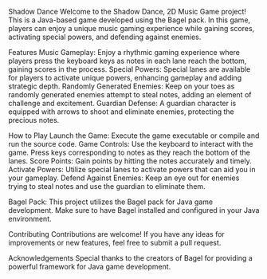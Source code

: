 Shadow Dance
Welcome to the Shadow Dance, 2D Music Game project! This is a Java-based game developed using the Bagel pack. In this game, players can enjoy a unique music gaming experience while gaining scores, activating special powers, and defending against enemies.

Features
Music Gameplay: Enjoy a rhythmic gaming experience where players press the keyboard keys as notes in each lane reach the bottom, gaining scores in the process.
Special Powers: Special lanes are available for players to activate unique powers, enhancing gameplay and adding strategic depth.
Randomly Generated Enemies: Keep on your toes as randomly generated enemies attempt to steal notes, adding an element of challenge and excitement.
Guardian Defense: A guardian character is equipped with arrows to shoot and eliminate enemies, protecting the precious notes.

How to Play
Launch the Game: Execute the game executable or compile and run the source code.
Game Controls: Use the keyboard to interact with the game. Press keys corresponding to notes as they reach the bottom of the lanes.
Score Points: Gain points by hitting the notes accurately and timely.
Activate Powers: Utilize special lanes to activate powers that can aid you in your gameplay.
Defend Against Enemies: Keep an eye out for enemies trying to steal notes and use the guardian to eliminate them.


Bagel Pack: This project utilizes the Bagel pack for Java game development. Make sure to have Bagel installed and configured in your Java environment.

Contributing
Contributions are welcome! If you have any ideas for improvements or new features, feel free to submit a pull request.

Acknowledgements
Special thanks to the creators of Bagel for providing a powerful framework for Java game development.
